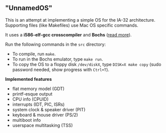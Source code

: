 ## "UnnamedOS"

This is an attempt at implementing a simple OS for the IA-32 architecture. Supporting files (like Makefiles) use Mac OS specific commands.

It uses a **i586-elf-gcc crosscompiler** and **Bochs** ([read more](https://github.com/ekuiter/homebrew-crosscompiler)).

Run the following commands in the `src` directory:
- To compile, run `make`.
- To run in the Bochs emulator, type `make run`.
- To copy the OS to a floppy disk `/dev/diskX`, type `DISK=X make copy` (sudo password needed, show progress with `Ctrl+T`).

**Implemented features**

- flat memory model (GDT)
- printf-esque output
- CPU info (CPUID)
- interrupts (IDT, PIC, ISRs)
- system clock & speaker driver (PIT)
- keyboard & mouse driver (PS/2)
- multiboot info
- userspace multitasking (TSS)